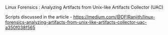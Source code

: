 Linux Forensics : Analyzing Artifacts from Unix-like Artifacts Collector (UAC)

Scripts discussed in the article - https://medium.com/@DFIRanjith/linux-forensics-analyzing-artifacts-from-unix-like-artifacts-collector-uac-a350f038f565
